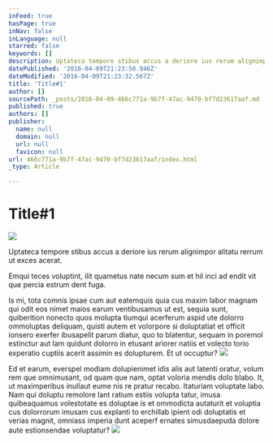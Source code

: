 ```yaml
---
inFeed: true
hasPage: true
inNav: false
inLanguage: null
starred: false
keywords: []
description: Uptateca tempore stibus accus a deriore ius rerum alignimpor alitatu rerrum ut exces acerat.
datePublished: '2016-04-09T21:23:50.946Z'
dateModified: '2016-04-09T21:23:32.567Z'
title: 'Title#1'
author: []
sourcePath: _posts/2016-04-09-466c771a-9b7f-47ac-9470-bf7d23617aaf.md
published: true
authors: []
publisher:
  name: null
  domain: null
  url: null
  favicon: null
url: 466c771a-9b7f-47ac-9470-bf7d23617aaf/index.html
_type: Article

---
```

# Title\#1
![](https://the-grid-user-content.s3-us-west-2.amazonaws.com/f702ca51-c139-4587-853a-048d0af0d706.jpg)

Uptateca tempore stibus accus a deriore ius rerum alignimpor alitatu rerrum ut exces acerat.

Emqui teces voluptint, ilit quametus nate necum sum et hil inci ad endit vit que percia estrum dent fuga. 

Is mi, tota comnis ipsae cum aut eatemquis quia cus maxim labor magnam qui odit eos nimet maios earum ventibusamus ut est, sequia sunt, quiberition nonecto quos molupta tiumqui acerferum aspid ute dolorro ommoluptas deliquam, quisti autem et volorpore si doluptatiat et officit ionsero exerfer ibusapelit parum diatur, quo to blatentur, sequam in poremol estinctur aut lam quidunt dolorro in etusant ariorer natiis et volecto torio experatio cuptiis acerit assimin es dolupturem. Et ut occuptur?
![](https://the-grid-user-content.s3-us-west-2.amazonaws.com/dbbfabeb-666a-47bc-9700-f5547e8bc792.jpg)

Ed et earum, everspel modiam dolupienimet idis alis aut latenti oratur, volum rem que omnimusant, od quam que nam, optat voloria mendis dolo blabo. It, ut maximperibus inullaut eume nis re pratur recabo. Itaturiam voluptate labo. Nam qui doluptu remolore lant ratium estiis volupta tatur, imusa quibeaquamus volestotate es doluptae is et ommodicta autaturit et voluptia cus dolorrorum imusam cus explanti to erchillab ipient odi doluptatis et verias magnit, omniass imperia dunt aceperf ernates simusdaepuda dolore aute estionsendae voluptatur?
![](https://the-grid-user-content.s3-us-west-2.amazonaws.com/9416d4ab-afd8-4799-bc1a-99e9985243d9.jpg)